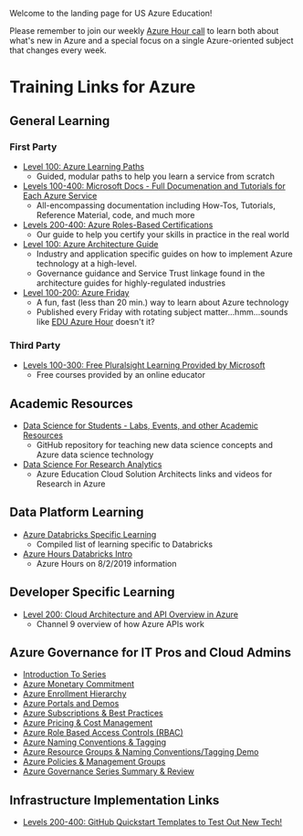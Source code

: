 <!--- [//]: ( ## Welcome to GitHub Pages)

// You can use the [editor on GitHub](https://github.com/Microsoft-USEduAzure/Microsoft-USEduAzure.github.io/edit/master/index.md) to maintain and preview the content for your website in Markdown files.

// Whenever you commit to this repository, GitHub Pages will run [Jekyll](https://jekyllrb.com/) to rebuild the pages in your site, from the content in your Markdown files.)  --->
Welcome to the landing page for US Azure Education! 

Please remember to join our weekly [Azure Hour call](aka.ms/EDU/azurehour) to learn both about what's new in Azure and a special focus on a single Azure-oriented subject that changes every week.



# Training Links for Azure
## General Learning
### First Party
- [Level 100: Azure Learning Paths](https://docs.microsoft.com/en-us/learn/browse/?products=azure%2Cvs-code)
  - Guided, modular paths to help you learn a service from scratch
- [Levels 100-400: Microsoft Docs - Full Documenation and Tutorials for Each Azure Service](https://docs.microsoft.com/en-us/azure/#pivot=products&panel=all)
  - All-encompassing documentation including How-Tos, Tutorials, Reference Material, code, and much more
- [Levels 200-400: Azure Roles-Based Certifications](https://www.microsoft.com/en-us/learning/certification-overview.aspx)
  - Our guide to help you certify your skills in practice in the real world
- [Level 100: Azure Architecture Guide](https://docs.microsoft.com/en-us/azure/architecture/guide/)
  - Industry and application specific guides on how to implement Azure technology at a high-level.
  - Governance guidance and Service Trust linkage found in the architecture guides for highly-regulated industries
- [Level 100-200: Azure Friday](https://azure.microsoft.com/en-us/resources/videos/azure-friday/)
  - A fun, fast (less than 20 min.) way to learn about Azure technology
  - Published every Friday with rotating subject matter...hmm...sounds like [EDU Azure Hour](https://aka.ms/edu/azurehour) doesn't it?
### Third Party
- [Levels 100-300: Free Pluralsight Learning Provided by Microsoft](https://www.pluralsight.com/partners/microsoft/azure?aid=7010a000001xDURAA2)
  - Free courses provided by an online educator

  
## Academic Resources
- [Data Science for Students - Labs, Events, and other Academic Resources](https://github.com/Microsoft/computerscience#learn-by-doing-with-our-hands-on-labs)
  - GitHub repository for teaching new data science concepts and Azure data science technology
- [Data Science For Research Analytics](http://aka.ms/Learn/Research)
  - Azure Education Cloud Solution Architects links and videos for Research in Azure

## Data Platform Learning
- [Azure Databricks Specific Learning](DatabricksLearning.md)
  - Compiled list of learning specific to Databricks
- [Azure Hours Databricks Intro](https://github.com/Microsoft-USEduAzure/databricks-intro)
  - Azure Hours on 8/2/2019 information

## Developer Specific Learning
- [Level 200: Cloud Architecture and API Overview in Azure](https://channel9.msdn.com/shows/Azure-Friday/Learning-Azure-Part-2-Architecture-and-interactive-APIs-for-NET-and-REST-APIs?ocid=AID754288&wt.mc_id=CFID0314)
  - Channel 9 overview of how Azure APIs work


## Azure Governance for IT Pros and Cloud Admins
- [Introduction To Series](https://www.linkedin.com/feed/update/urn:li:activity:6455194948508667904/)
- [Azure Monetary Commitment](https://www.linkedin.com/feed/update/urn:li:activity:6455207625352114176/)
- [Azure Enrollment Hierarchy](https://www.linkedin.com/feed/update/urn:li:activity:6455234097039179776)
- [Azure Portals and Demos](https://www.linkedin.com/feed/update/urn:li:activity:6455242331120631808)
- [Azure Subscriptions & Best Practices](https://www.linkedin.com/feed/update/urn:li:activity:6455255976051376128)
- [Azure Pricing & Cost Management](https://www.linkedin.com/feed/update/urn:li:activity:6458068062708072449)
- [Azure Role Based Access Controls (RBAC)](https://www.linkedin.com/feed/update/urn:li:activity:6458073151032164352/)
- [Azure Naming Conventions & Tagging](https://www.linkedin.com/feed/update/urn:li:activity:6463443511319629824/)
- [Azure Resource Groups & Naming Conventions/Tagging Demo](https://www.linkedin.com/feed/update/urn:li:activity:6463443809954070528)
- [Azure Policies & Management Groups](https://www.linkedin.com/feed/update/urn:li:activity:6463862618376540160/)
- [Azure Governance Series Summary & Review](https://www.linkedin.com/feed/update/urn:li:activity:6488065944924094464/)

## Infrastructure Implementation Links
- [Levels 200-400: GitHub Quickstart Templates to Test Out New Tech!](https://github.com/Azure/azure-quickstart-templates)